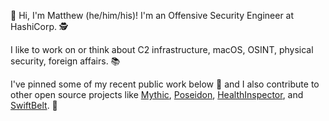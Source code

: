 👋 Hi, I'm Matthew (he/him/his)! I'm an Offensive Security Engineer at HashiCorp. 🕵️

I like to work on or think about C2 infrastructure, macOS, OSINT, physical security, foreign affairs. 📚

I've pinned some of my recent public work below 📌 and I also contribute to other open source projects like [Mythic](https://github.com/its-a-feature/Mythic), [Poseidon](https://github.com/MythicAgents/poseidon), [HealthInspector](https://github.com/its-a-feature/HealthInspector), and [SwiftBelt](https://github.com/cedowens/SwiftBelt). 🤝

